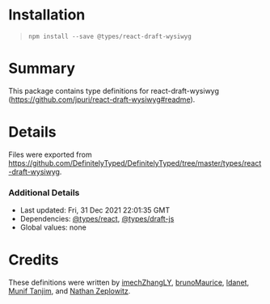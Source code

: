 # Installation
> `npm install --save @types/react-draft-wysiwyg`

# Summary
This package contains type definitions for react-draft-wysiwyg (https://github.com/jpuri/react-draft-wysiwyg#readme).

# Details
Files were exported from https://github.com/DefinitelyTyped/DefinitelyTyped/tree/master/types/react-draft-wysiwyg.

### Additional Details
 * Last updated: Fri, 31 Dec 2021 22:01:35 GMT
 * Dependencies: [@types/react](https://npmjs.com/package/@types/react), [@types/draft-js](https://npmjs.com/package/@types/draft-js)
 * Global values: none

# Credits
These definitions were written by [imechZhangLY](https://github.com/imechZhangLY), [brunoMaurice](https://github.com/brunoMaurice), [ldanet](https://github.com/ldanet), [Munif Tanjim](https://github.com/MunifTanjim), and [Nathan Zeplowitz](https://github.com/n-zeplo).
